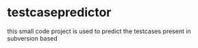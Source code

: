# testcasepredictor
this small code project is used to predict the testcases present in subversion based 
